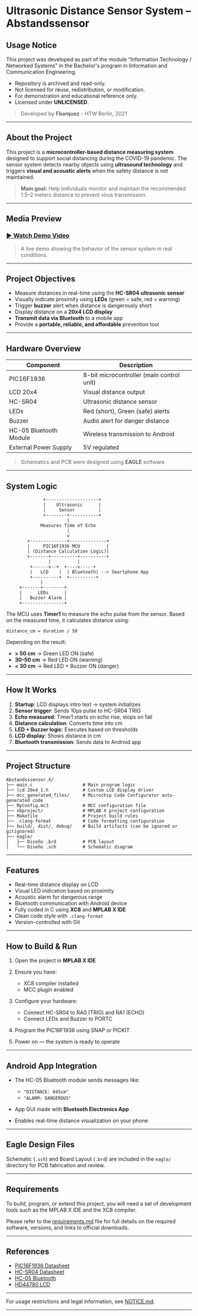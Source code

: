 # Ultrasonic Distance Sensor System – Abstandssensor


## Usage Notice

This project was developed as part of the module “Information Technology / Networked Systems” in the Bachelor's program in Information and Communication Engineering.

- Repository is archived and read-only.
- Not licensed for reuse, redistribution, or modification.
- For demonstration and educational reference only.
- Licensed under **UNLICENSED**.

> Developed by **Fbarquez** - HTW Berlin, 2021

---

## About the Project

This project is a **microcontroller-based distance measuring system** designed to support social distancing during the COVID-19 pandemic. The sensor system detects nearby objects using **ultrasound technology** and triggers **visual and acoustic alerts** when the safety distance is not maintained.

> **Main goal:** Help individuals monitor and maintain the recommended 1.5–2 meters distance to prevent virus transmission.

---

## Media Preview

### [▶ Watch Demo Video](https://www.dropbox.com/scl/fi/pl3xh61fnlcbmjqz21ddf/Abstandssensor_video_FB.mp4?rlkey=nnty2kcn74rb1pb28xz7tbtho&st=4qxa9l1h&raw=1)

> A live demo showing the behavior of the sensor system in real conditions.

---

## Project Objectives

- Measure distances in real-time using the **HC-SR04 ultrasonic sensor**
- Visually indicate proximity using **LEDs** (green = safe, red = warning)
- Trigger **buzzer** alert when distance is dangerously short
- Display distance on a **20x4 LCD display**
- **Transmit data via Bluetooth** to a mobile app
- Provide a **portable, reliable, and affordable** prevention tool

---

## Hardware Overview

| Component              | Description                               |
|------------------------|-------------------------------------------|
| PIC16F1936             | 8-bit microcontroller (main control unit) |
| LCD 20x4               | Visual distance output                    |
| HC-SR04                | Ultrasonic distance sensor                |
| LEDs                   | Red (short), Green (safe) alerts          |
| Buzzer                 | Audio alert for danger distance           |
| HC-05 Bluetooth Module | Wireless transmission to Android          |
| External Power Supply  | 5V regulated                              |

> Schematics and PCB were designed using **EAGLE** software.

---

## System Logic

```text
              +--------------------+
              |    Ultrasonic      |
              |     Sensor         |
              +--------+-----------+
                       |
             Measures Time of Echo
                       |
                       v
        +--------------+--------------+
        |     PIC16F1936 MCU          |
        | (Distance Calculation Logic)|
        +-------+----------+----------+
                |          |         
         +------v--+  +----v-----+ 
         |   LCD    |  | Bluetooth| --> Smartphone App
         +----------+  +----------+
             |
     +-------+--------+
     |      LEDs      |
     |   Buzzer Alarm |
     +----------------+
````

The MCU uses **Timer1** to measure the echo pulse from the sensor. Based on the measured time, it calculates distance using:

```
distance_cm = duration / 58
```

Depending on the result:

* **> 50 cm** → Green LED ON (safe)
* **30–50 cm** → Red LED ON (warning)
* **< 30 cm** → Red LED + Buzzer ON (danger)

---

## How It Works

1. **Startup**: LCD displays intro text → system initializes
2. **Sensor trigger**: Sends 10μs pulse to HC-SR04 TRIG
3. **Echo measured**: Timer1 starts on echo rise, stops on fall
4. **Distance calculation**: Converts time into cm
5. **LED + Buzzer logic**: Executes based on thresholds
6. **LCD display**: Shows distance in cm
7. **Bluetooth transmission**: Sends data to Android app

---

## Project Structure

```
Abstandsssensor.X/
├── main.c                   # Main program logic
├── lcd 20x4_1.h             # Custom LCD display driver
├── mcc_generated_files/     # Microchip Code Configurator auto-generated code
├── MyConfig.mc3             # MCC configuration file
├── nbproject/               # MPLAB X project configuration
├── Makefile                 # Project build rules
├── .clang-format            # Code formatting configuration
├── build/, dist/, debug/    # Build artifacts (can be ignored or gitignored)
├── eagle/
│   ├── Diseño .brd          # PCB layout
│   └── Diseño .sch          # Schematic diagram
```

---

## Features

* Real-time distance display on LCD
* Visual LED indication based on proximity
* Acoustic alarm for dangerous range
* Bluetooth communication with Android device
* Fully coded in C using **XC8** and **MPLAB X IDE**
* Clean code style with `.clang-format`
* Version-controlled with Git

---

## How to Build & Run

1. Open the project in **MPLAB X IDE**
2. Ensure you have:

   * XC8 compiler installed
   * MCC plugin enabled
3. Configure your hardware:

   * Connect HC-SR04 to RA0 (TRIG) and RA1 (ECHO)
   * Connect LEDs and Buzzer to PORTC
4. Program the PIC16F1936 using SNAP or PICKIT
5. Power on — the system is ready to operate

---

## Android App Integration

* The HC-05 Bluetooth module sends messages like:

  * `"DISTANCE: 045cm"`
  * `"ALARM: DANGEROUS"`
* App GUI made with **Bluetooth Electronics App**
* Enables real-time distance visualization on your phone

---

## Eagle Design Files

Schematic (`.sch`) and Board Layout (`.brd`) are included in the `eagle/` directory for PCB fabrication and review.

---

## Requirements

To build, program, or extend this project, you will need a set of development tools such as the MPLAB X IDE and the XC8 compiler.

Please refer to the [requirements.md](requirements.md) file for full details on the required software, versions, and links to official downloads.

---

## References

* [PIC16F1936 Datasheet](http://ww1.microchip.com/downloads/en/DeviceDoc/41364E.pdf)
* [HC-SR04 Datasheet](https://cdn.sparkfun.com/datasheets/Sensors/Proximity/HCSR04.pdf)
* [HC-05 Bluetooth](https://components101.com/sites/default/files/component_datasheet/HC-05)
* [HD44780 LCD](https://www.sparkfun.com/datasheets/LCD/HD44780.pdf)

---

For usage restrictions and legal information, see [NOTICE.md](NOTICE.md).

---



